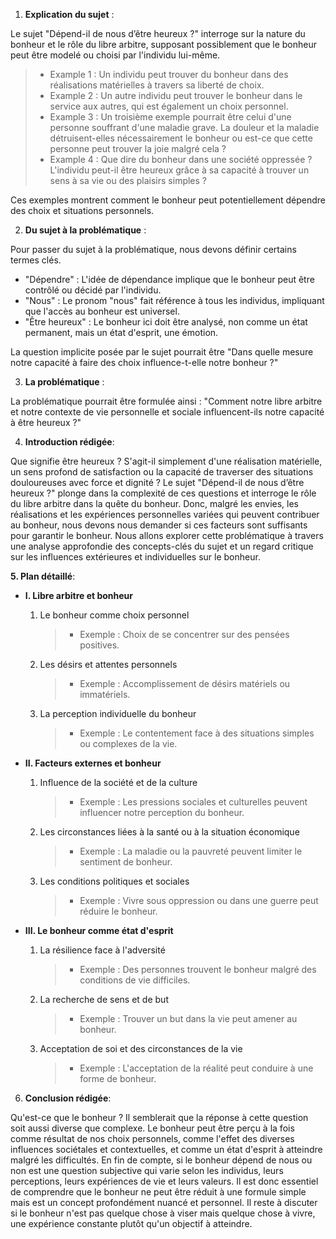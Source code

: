1. **Explication du sujet** :

Le sujet "Dépend-il de nous d’être heureux ?" interroge sur la nature du bonheur et le rôle du libre arbitre, supposant possiblement que le bonheur peut être modelé ou choisi par l'individu lui-même.

> - Example 1 : Un individu peut trouver du bonheur dans des réalisations matérielles à travers sa liberté de choix.
> - Example 2 : Un autre individu peut trouver le bonheur dans le service aux autres, qui est également un choix personnel.
> - Example 3 : Un troisième exemple pourrait être celui d'une personne souffrant d'une maladie grave. La douleur et la maladie détruisent-elles nécessairement le bonheur ou est-ce que cette personne peut trouver la joie malgré cela ?
> - Example 4 : Que dire du bonheur dans une société oppressée ? L'individu peut-il être heureux grâce à sa capacité à trouver un sens à sa vie ou des plaisirs simples ?

Ces exemples montrent comment le bonheur peut potentiellement dépendre des choix et situations personnels.

2. **Du sujet à la problématique** :

Pour passer du sujet à la problématique, nous devons définir certains termes clés.

- "Dépendre" : L'idée de dépendance implique que le bonheur peut être contrôlé ou décidé par l'individu.
- "Nous" : Le pronom "nous" fait référence à tous les individus, impliquant que l'accès au bonheur est universel.
- "Être heureux" : Le bonheur ici doit être analysé, non comme un état permanent, mais un état d'esprit, une émotion.

La question implicite posée par le sujet pourrait être "Dans quelle mesure notre capacité à faire des choix influence-t-elle notre bonheur ?"

3. **La problématique** :

La problématique pourrait être formulée ainsi : "Comment notre libre arbitre et notre contexte de vie personnelle et sociale influencent-ils notre capacité à être heureux ?"

4. **Introduction rédigée**:

Que signifie être heureux ? S'agit-il simplement d'une réalisation matérielle, un sens profond de satisfaction ou la capacité de traverser des situations douloureuses avec force et dignité ? Le sujet "Dépend-il de nous d’être heureux ?" plonge dans la complexité de ces questions et interroge le rôle du libre arbitre dans la quête du bonheur. Donc, malgré les envies, les réalisations et les expériences personnelles variées qui peuvent contribuer au bonheur, nous devons nous demander si ces facteurs sont suffisants pour garantir le bonheur. Nous allons explorer cette problématique à travers une analyse approfondie des concepts-clés du sujet et un regard critique sur les influences extérieures et individuelles sur le bonheur. 

**5. Plan détaillé**:

* **I. Libre arbitre et bonheur**

    1. Le bonheur comme choix personnel
       > - Exemple : Choix de se concentrer sur des pensées positives.
    
    2. Les désirs et attentes personnels
       > - Exemple : Accomplissement de désirs matériels ou immatériels.
   
    3. La perception individuelle du bonheur 
       > - Exemple : Le contentement face à des situations simples ou complexes de la vie.

* **II. Facteurs externes et bonheur**

    1. Influence de la société et de la culture
       > - Exemple : Les pressions sociales et culturelles peuvent influencer notre perception du bonheur.

    2. Les circonstances liées à la santé ou à la situation économique
       > - Exemple : La maladie ou la pauvreté peuvent limiter le sentiment de bonheur.

    3. Les conditions politiques et sociales
       > - Exemple : Vivre sous oppression ou dans une guerre peut réduire le bonheur.

* **III. Le bonheur comme état d'esprit**

    1. La résilience face à l'adversité
        > - Exemple : Des personnes trouvent le bonheur malgré des conditions de vie difficiles.

    2. La recherche de sens et de but
        > - Exemple : Trouver un but dans la vie peut amener au bonheur.

    3. Acceptation de soi et des circonstances de la vie
        > - Exemple : L'acceptation de la réalité peut conduire à une forme de bonheur.

6. **Conclusion rédigée**: 

Qu'est-ce que le bonheur ? Il semblerait que la réponse à cette question soit aussi diverse que complexe. Le bonheur peut être perçu à la fois comme résultat de nos choix personnels, comme l'effet des diverses influences sociétales et contextuelles, et comme un état d'esprit à atteindre malgré les difficultés. En fin de compte, si le bonheur dépend de nous ou non est une question subjective qui varie selon les individus, leurs perceptions, leurs expériences de vie et leurs valeurs. Il est donc essentiel de comprendre que le bonheur ne peut être réduit à une formule simple mais est un concept profondément nuancé et personnel. Il reste à discuter si le bonheur n'est pas quelque chose à viser mais quelque chose à vivre, une expérience constante plutôt qu'un objectif à atteindre.

